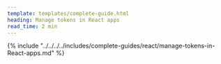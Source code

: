 ```yaml
---
template: templates/complete-guide.html
heading: Manage tokens in React apps 
read_time: 2 min
---
```


{% include "../../../../includes/complete-guides/react/manage-tokens-in-React-apps.md" %}